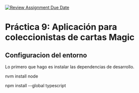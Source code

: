 [![Review Assignment Due Date](https://classroom.github.com/assets/deadline-readme-button-24ddc0f5d75046c5622901739e7c5dd533143b0c8e959d652212380cedb1ea36.svg)](https://classroom.github.com/a/T5K9tzcv)


# Práctica 9: Aplicación para coleccionistas de cartas Magic

## Configuracion del entorno 
Lo primero que hago es instalar las dependencias de desarrollo.

nvm install node

npm install --global typescript